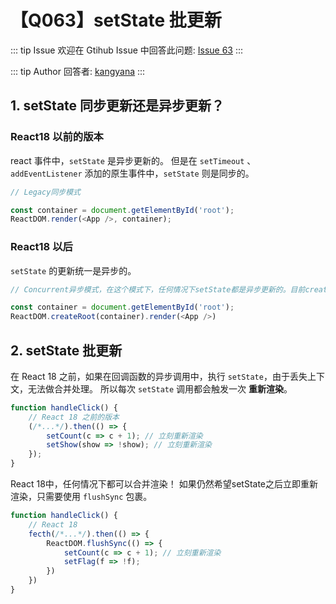 # 【Q063】setState 批更新


::: tip Issue
欢迎在 Gtihub Issue 中回答此问题: [Issue 63](https://github.com/kangyana/daily-question/issues/63)
:::

::: tip Author
回答者: [kangyana](https://github.com/kangyana)
:::
## 1. setState 同步更新还是异步更新？
### React18 以前的版本
react 事件中，`setState` 是异步更新的。
但是在 `setTimeout` 、`addEventListener` 添加的原生事件中，`setState` 则是同步的。

```javascript
// Legacy同步模式

const container = document.getElementById('root');
ReactDOM.render(<App />, container);
```

### React18 以后
`setState` 的更新统一是异步的。
```javascript
// Concurrent异步模式，在这个模式下，任何情况下setState都是异步更新的。目前createRoot方法还在实验中

const container = document.getElementById('root');
ReactDOM.createRoot(container).render(<App />)
```

## 2. setState 批更新
在 React 18 之前，如果在回调函数的异步调用中，执行 `setState`，由于丢失上下文，无法做合并处理。
所以每次 `setState` 调用都会触发一次 **重新渲染**。
```javascript
function handleClick() {
	// React 18 之前的版本
	(/*...*/).then(() => {
		setCount(c => c + 1); // 立刻重新渲染
		setShow(show => !show); // 立刻重新渲染
	});
}
```

React 18中，任何情况下都可以合并渲染！
如果仍然希望setState之后立即重新渲染，只需要使用 `flushSync` 包裹。
```javascript
function handleClick() {
	// React 18
	fecth(/*...*/).then(() => {
		ReactDOM.flushSync(() => {
			setCount(c => c + 1); // 立刻重新渲染
			setFlag(f => !f);
		})
	})
}
```

